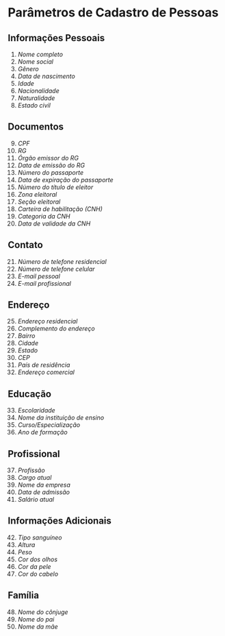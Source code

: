 # Parâmetros de Cadastro de Pessoas

## Informações Pessoais

1. *Nome completo*
2. *Nome social*
3. *Gênero*
4. *Data de nascimento*
5. *Idade*
6. *Nacionalidade*
7. *Naturalidade*
8. *Estado civil*

## Documentos

9. *CPF*
10. *RG*
11. *Órgão emissor do RG*
12. *Data de emissão do RG*
13. *Número do passaporte*
14. *Data de expiração do passaporte*
15. *Número do título de eleitor*
16. *Zona eleitoral*
17. *Seção eleitoral*
18. *Carteira de habilitação (CNH)*
19. *Categoria da CNH*
20. *Data de validade da CNH*

## Contato

21. *Número de telefone residencial*
22. *Número de telefone celular*
23. *E-mail pessoal*
24. *E-mail profissional*

## Endereço

25. *Endereço residencial*
26. *Complemento do endereço*
27. *Bairro*
28. *Cidade*
29. *Estado*
30. *CEP*
31. *País de residência*
32. *Endereço comercial*

## Educação

33. *Escolaridade*
34. *Nome da instituição de ensino*
35. *Curso/Especialização*
36. *Ano de formação*

## Profissional

37. *Profissão*
38. *Cargo atual*
39. *Nome da empresa*
40. *Data de admissão*
41. *Salário atual*

## Informações Adicionais

42. *Tipo sanguíneo*
43. *Altura*
44. *Peso*
45. *Cor dos olhos*
46. *Cor da pele*
47. *Cor do cabelo*

## Família

48. *Nome do cônjuge*
49. *Nome do pai*
50. *Nome da mãe*